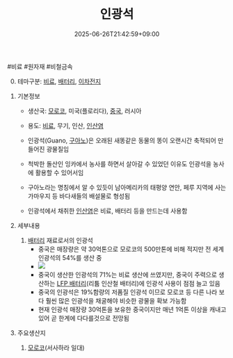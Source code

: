 ﻿---
title: "인광석"
date: 2025-06-26T21:42:59+09:00
lastmod: 2025-06-26T21:42:59+09:00
type: docs
sidebar:
  open: true
weight: 10
---
<div style="display:none">
  <meta property="article:published_time" content="2025-06-26T12:42:59Z" />
  <meta property="article:modified_time" content="2025-06-26T12:42:59Z" />
</div>
#비료 #원자재 #비철금속

0. 테마구분: [비료](/industry-study/비료/), [배터리](/industry-study/배터리/), [이차전지](/industry-study/이차전지/)

1. 기본정보

	- 생산국: [모로코](/industry-study/모로코/), 미국(플로리다), [중국](/industry-study/4국가중국/), 러시아
	- 용도: [비료](/industry-study/비료/), 무기, 인산, [인산염](/industry-study/인산염/)

	- 인광석(Guano, [구아노](/industry-study/구아노/))은 오래된 새똥같은 동물의 똥이 오랜시간 축적되어 만들어진 광물질임
	- 척박한 돌산인 잉카에서 농사를 하면서 살아갈 수 있었던 이유도 인광석을 농사에 활용할 수 있어서임
	- 구아노라는 명칭에서 알 수 있듯이 남아메리카의 태평양 연안, 페루 지역에 사는 가마우지 등 바다새들의 배설물로 형성됨
	- 인광석에서 채취한 [인산염](/industry-study/인산염/)은 비료, 배터리 등을 만드는데 사용함

2. 세부내용
	1. [배터리](/industry-study/배터리/) 재료로서의 인광석
		- 중국은 매장량은 약 30억톤으로 모로코의 500만톤에 비해 적지만 전 세계 인광석의 54%를 생산 중  
		- ![](https://i.imgur.com/voxQiaK.png)
		- 중국이 생산한 인광석의 71%는 비료 생산에 쓰였지만, 중국이 주력으로 생산하는 [LFP 배터리](/industry-study/lfp-배터리/)(리튬 인산철 배터리)에 인광석 사용이 점점 늘고 있음
		- 중국의 인광석은 19%함량의 저품질 인광석 이므로 모로코 등 다른 나라 보다 훨씬 많은 인광석을 채굴해야 비슷한 광물을 확보 가능함
		- 현재 인광석 매장량 30억톤을 보유한 중국이지만 매년 1억톤 이상을 캐내고 있어 곧 한계에 다다를것으로 전망됨

3. 주요생산지
	1. [모로코](/industry-study/모로코/)(서사하라 일대)
